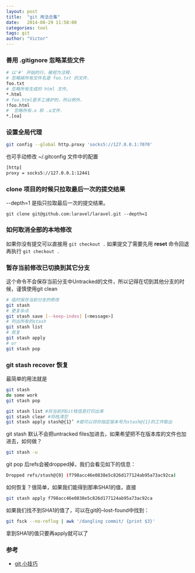 ```yaml
---
layout: post
title:  "git 用法合集"
date:   2014-08-29 11:58:00
categories: tool
tags: git
author: "Victor"
---
```


### 善用 .gitignore 忽略某些文件

```bash
# 以'#' 开始的行，被视为注释.
# 忽略掉所有文件名是 foo.txt 的文件.
foo.txt
# 忽略所有生成的 html 文件,
*.html
# foo.html是手工维护的，所以例外.
!foo.html
#  忽略所有.o 和 .a文件.
*.[oa]
```

### 设置全局代理

```bash
git config --global http.proxy 'socks5://127.0.0.1:7070'
```

也可手动修改 ~/.gitconfig 文件中的配置

```bash
[http]
proxy = socks5://127.0.0.1:12441
```

### clone 项目的时候只拉取最后一次的提交结果

--depth=1 是指只拉取最后一次的提交结果。

```
git clone git@github.com:laravel/laravel.git --depth=1
```

### 如何取消全部的本地修改

如果你没有提交可以直接用 ```git checkout .``` 如果提交了需要先用 **reset** 命令回退再执行 ```git checkout . ```


### 暂存当前修改已切换到其它分支

这个命令不会保存当前分支中Untracked的文件，所以记得在切到其他分支的时候，谨慎使用git clean

```bash
# 临时保存当前分支的修改
git stash
# 更复杂点
git stash save [--keep-index] [<message>]
# 列出所有的stash
git stash list
# 恢复
git stash apply
# or
git stash pop
```

### git stash recover 恢复

最简单的用法就是

```bash
git stash
do some work
git stash pop

git stash list #将当前的Git栈信息打印出来
git stash clear #将栈清空
git stash apply stash@{1}’ #就可以将你指定版本号为stash@{1}的工作取出
```

git stash 默认不会把untracked files加进去，如果希望把不在版本库的文件也加进去，如何做？

```bash
git stash -u
```

git pop 后refs会被dropped掉，我们会看见如下的信息：

```bash
Dropped refs/stash@{0} (f798acc46e0838e5c826d177124ab95a73ac92ca)
```

如何恢复？很简单，如果我们能得到那串SHA1的值，直接

```bash
git stash apply f798acc46e0838e5c826d177124ab95a73ac92ca
```

如果我们找不到SHA1的值了，可以在git的–lost-found中找到：

```bash
git fsck --no-reflog | awk '/dangling commit/ {print $3}'
```

拿到SHA1的值只要再apply就可以了

### 参考

* [git 小技巧](https://github.com/xiaobeicn/programming-skills-summary/tree/master/git)
